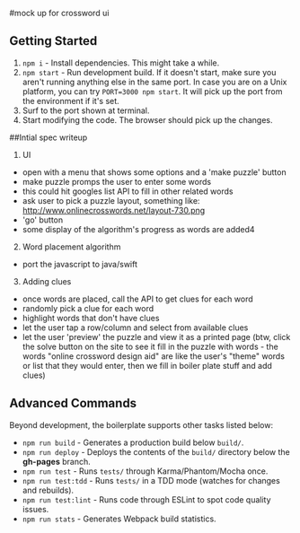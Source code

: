 #mock up for crossword ui

## Getting Started

1. `npm i` - Install dependencies. This might take a while.
2. `npm start` - Run development build. If it doesn't start, make sure you aren't running anything else in the same port. In case you are on a Unix platform, you can try `PORT=3000 npm start`. It will pick up the port from the environment if it's set.
3. Surf to the port shown at terminal.
4. Start modifying the code. The browser should pick up the changes.

##Intial spec writeup
1) UI
- open with a menu that shows some options and a 'make puzzle' button
- make puzzle promps the user to enter some words
- this could hit googles list API to fill in other related words
- ask user to pick a puzzle layout, something like: http://www.onlinecrosswords.net/layout-730.png
- 'go' button
- some display of the algorithm's progress as words are added4

2) Word placement algorithm
- port the javascript to java/swift

3) Adding clues
- once words are placed, call the API to get clues for each word
- randomly pick a clue for each word
- highlight words that don't have clues
- let the user tap a row/column and select from available clues
- let the user 'preview' the puzzle and view it as a printed page
(btw, click the solve button on the site to see it fill in the puzzle with words - the words "online crossword design aid" are like the user's "theme" words or list that they would enter, then we fill in boiler plate stuff and add clues)



## Advanced Commands

Beyond development, the boilerplate supports other tasks listed below:

* `npm run build` - Generates a production build below `build/`.
* `npm run deploy` - Deploys the contents of the `build/` directory below the **gh-pages** branch.
* `npm run test` - Runs `tests/` through Karma/Phantom/Mocha once.
* `npm run test:tdd` - Runs `tests/` in a TDD mode (watches for changes and rebuilds).
* `npm run test:lint` - Runs code through ESLint to spot code quality issues.
* `npm run stats` - Generates Webpack build statistics.
